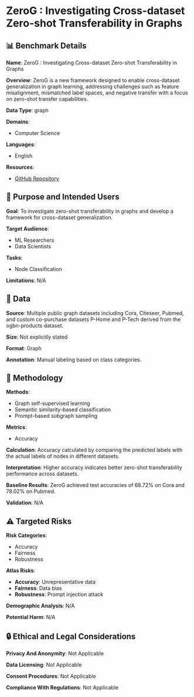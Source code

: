 # ZeroG : Investigating Cross-dataset Zero-shot Transferability in Graphs

## 📊 Benchmark Details

**Name**: ZeroG : Investigating Cross-dataset Zero-shot Transferability in Graphs

**Overview**: ZeroG is a new framework designed to enable cross-dataset generalization in graph learning, addressing challenges such as feature misalignment, mismatched label spaces, and negative transfer with a focus on zero-shot transfer capabilities.

**Data Type**: graph

**Domains**:
- Computer Science

**Languages**:
- English

**Resources**:
- [GitHub Repository](https://github.com/NineAbyss/ZeroG)

## 🎯 Purpose and Intended Users

**Goal**: To investigate zero-shot transferability in graphs and develop a framework for cross-dataset generalization.

**Target Audience**:
- ML Researchers
- Data Scientists

**Tasks**:
- Node Classification

**Limitations**: N/A

## 💾 Data

**Source**: Multiple public graph datasets including Cora, Citeseer, Pubmed, and custom co-purchase datasets P-Home and P-Tech derived from the ogbn-products dataset.

**Size**: Not explicitly stated

**Format**: Graph

**Annotation**: Manual labeling based on class categories.

## 🔬 Methodology

**Methods**:
- Graph self-supervised learning
- Semantic similarity-based classification
- Prompt-based subgraph sampling

**Metrics**:
- Accuracy

**Calculation**: Accuracy calculated by comparing the predicted labels with the actual labels of nodes in different datasets.

**Interpretation**: Higher accuracy indicates better zero-shot transferability performance across datasets.

**Baseline Results**: ZeroG achieved test accuracies of 68.72% on Cora and 78.02% on Pubmed.

**Validation**: N/A

## ⚠️ Targeted Risks

**Risk Categories**:
- Accuracy
- Fairness
- Robustness

**Atlas Risks**:
- **Accuracy**: Unrepresentative data
- **Fairness**: Data bias
- **Robustness**: Prompt injection attack

**Demographic Analysis**: N/A

**Potential Harm**: N/A

## 🔒 Ethical and Legal Considerations

**Privacy And Anonymity**: Not Applicable

**Data Licensing**: Not Applicable

**Consent Procedures**: Not Applicable

**Compliance With Regulations**: Not Applicable
